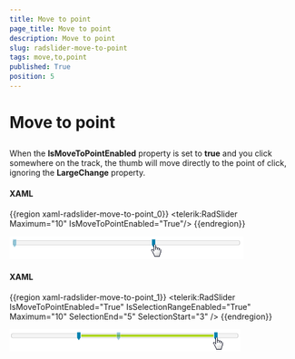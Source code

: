 ```yaml
---
title: Move to point
page_title: Move to point
description: Move to point
slug: radslider-move-to-point
tags: move,to,point
published: True
position: 5
---
```


# Move to point



## 

When the __IsMoveToPointEnabled__ property is set to __true__ and you click somewhere on the track, the thumb will move directly to the point of click, ignoring the __LargeChange__ property.

#### __XAML__

{{region xaml-radslider-move-to-point_0}}
	<telerik:RadSlider Maximum="10" IsMoveToPointEnabled="True"/>
{{endregion}}

![](images/moveToPoint.png)

#### __XAML__

{{region xaml-radslider-move-to-point_1}}
	<telerik:RadSlider IsMoveToPointEnabled="True" 
	           IsSelectionRangeEnabled="True"
	           Maximum="10"
	           SelectionEnd="5"
	           SelectionStart="3" />
{{endregion}}

![](images/moveToPoint_selectionRange.png)
